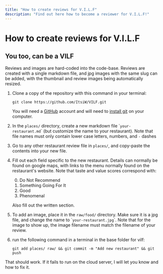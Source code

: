 ```yaml
---
title: "How to create reviews for V.I.L.F"
description: "Find out here how to become a reviewer for V.I.L.F!"
---
```


# How to create reviews for V.I.L.F

## You too, can be a VILF

Reviews and images are hard-coded into the code-base. Reviews are created with a single markdown file, and jpg images with the same slug can be added, with the thumbnail and review images being automatically resized.

1. Clone a copy of the repository with this command in your terminal: 

    ```git clone https://github.com/ItsiW/VILF.git```

    You will need a [GitHub](https://github.com) account and will need to [install git](https://git-scm.com/book/en/v2/Getting-Started-Installing-Git) on your computer.

2. In the `places/` directory, create a new markdown file \``your-restaurant.md`\` (but customize the name to your restaurant). Note that file names must only contain lower case letters, numbers,  and `-` dashes

3. Go to any other restaurant review file in `places/`, and copy-paste the contents into your new file.

4. Fill out each field specific to the new restaurant. Details can normally be found on google maps, with links to the menu normally found on the restaurant's website. Note that taste and value scores correspond with:
    
    0. Do Not Recommend
    1. Something Going For It
    2. Good
    3. Phenomenal

    Also fill out the written section.

5. To add an image, place it in the `raw/food/` directory. Make sure it is a jpg file, and change the name to \``your-restaurant.jpg`\`. Note that for the image to show up, the image filename must match the filename of your review.

6. run the following command in a terminal in the base folder for vilf: 

    `git add places/ raw/ && git commit -m "Add new restaurant" && git push`

That should work. If it fails to run on the cloud server, I will let you know and how to fix it.